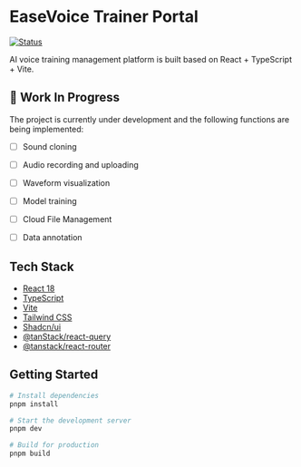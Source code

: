 # EaseVoice Trainer Portal

[![Status](https://img.shields.io/badge/Status-Work%20In%20Progress-yellow)](https://github.com/yourusername/easevoice-trainer-portal)

AI voice training management platform is built based on React + TypeScript + Vite.

## 🚧 Work In Progress

The project is currently under development and the following functions are being implemented:

- [ ] Sound cloning

- [ ] Audio recording and uploading

- [ ] Waveform visualization

- [ ] Model training

- [ ] Cloud File Management

- [ ] Data annotation

## Tech Stack

- [React 18](https://react.dev/)
- [TypeScript](https://www.typescriptlang.org/)
- [Vite](https://vite.dev/)
- [Tailwind CSS](https://tailwindcss.com/)
- [Shadcn/ui](https://ui.shadcn.com/)
- [@tanStack/react-query](https://tanstack.com/query/latest)
- [@tanstack/react-router](https://tanstack.com/router/latest)

## Getting Started

```bash
# Install dependencies
pnpm install

# Start the development server
pnpm dev

# Build for production
pnpm build

```
